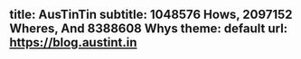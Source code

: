 title: AusTinTin
subtitle: 1048576 Hows, 2097152 Wheres, And 8388608 Whys
theme: default
url: https://blog.austint.in
---